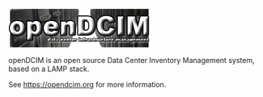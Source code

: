 ![]( ../logo.png )

openDCIM is an open source Data Center Inventory Management system, based on a LAMP stack.

See https://opendcim.org for more information.
